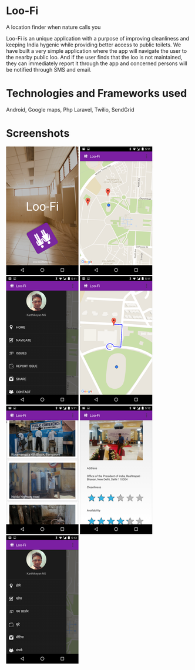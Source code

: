# Loo-Fi
A location finder when nature calls you

Loo-Fi is an unique application with a purpose of improving cleanliness and keeping India hygenic while providing better access to public toilets. We have built a very simple application where the app will navigate the user to the nearby public loo. And if the user finds that the loo is not maintained, they can immediately report it through the app and concerned persons will be notified through SMS and email.

# Technologies and Frameworks used 
Android,
Google maps,
Php Laravel,
Twilio,
SendGrid


# Screenshots

![Splash Screen](https://raw.githubusercontent.com/code-for-india/Loo-Fi/master/art/screen_1.png?token=AAgMgrTbIQZH4Bca2piqEhfAfL0ml_Nkks5W9nq_wA%3D%3D)
![Home](https://raw.githubusercontent.com/code-for-india/Loo-Fi/master/art/screen_2.png?token=AAgMgmh1_IMmHmy3RGdiJP3bR8jKrsKrks5W9nytwA%3D%3D)
![Menu](https://raw.githubusercontent.com/code-for-india/Loo-Fi/master/art/screen_3.png?token=AAgMgg8rY2Rky_64fDz9DBYEQaYHJcQcks5W9nzowA%3D%3D)
![Navigation](https://raw.githubusercontent.com/code-for-india/Loo-Fi/master/art/screen_4.png?token=AAgMgqRO5G8dubX4W0tVxa0YXWIn0PuAks5W9nz0wA%3D%3D)
![Reported issues](https://raw.githubusercontent.com/code-for-india/Loo-Fi/master/art/screen_5.png?token=AAgMguldfXl5Y9Sf3oGfHkh18qudHU6-ks5W9n0AwA%3D%3D)
![Report issue](https://raw.githubusercontent.com/code-for-india/Loo-Fi/master/art/screen_6.png?token=AAgMghwwo5vhqmWXn0hhXYQn36mWF_hXks5W9n0NwA%3D%3D)
![Menu in Hindi](https://raw.githubusercontent.com/code-for-india/Loo-Fi/master/art/screen_7.png?token=AAgMgv31AljTxgS9Q53uSuFXLS6sz_4kks5W9n0ZwA%3D%3D)
